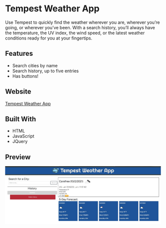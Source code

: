 # Tempest Weather App

Use Tempest to quickly find the weather wherever you are, wherever you’re going, or wherever you’ve been. With a search history, you’ll always have the temperature, the UV index, the wind speed, or the latest weather conditions ready for you at your fingertips.

## Features
* Search cities by name
* Search history, up to five entries
* Has buttons!

## Website
[Tempest Weather App](https://caeldeth.github.io/tempest/)

## Built With
* HTML
* JavaScript
* JQuery

## Preview
![](/assets/images/preview.jpg)